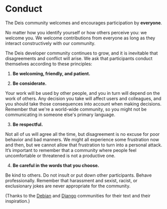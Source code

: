 # Conduct

The Deis community welcomes and encourages participation by **everyone**.

No matter how you identify yourself or how others perceive you: we welcome you. We welcome contributions from everyone as long as they interact constructively with our community.

The Deis developer community continues to grow, and it is inevitable that disagreements and conflict will arise. We ask that participants conduct themselves according to these principles:

1. **Be welcoming, friendly, and patient.**

2. **Be considerate.**

Your work will be used by other people, and you in turn will depend on the work of others. Any decision you take will affect users and colleagues, and you should take those consequences into account when making decisions. Remember that we're a world-wide community, so you might not be communicating in someone else's primary language.

3. **Be respectful.**

Not all of us will agree all the time, but disagreement is no excuse for poor behavior and bad manners. We might all experience some frustration now and then, but we cannot allow that frustration to turn into a personal attack. It’s important to remember that a community where people feel uncomfortable or threatened is not a productive one.

4. **Be careful in the words that you choose.**

Be kind to others. Do not insult or put down other participants. Behave professionally. Remember that harassment and sexist, racist, or exclusionary jokes are never appropriate for the community.

(Thanks to the [Debian][] and [Django][] communities for their text and
their inspiration.)

[debian]: http://www.debian.org/intro/diversity
[django]: https://www.djangoproject.com/conduct/
